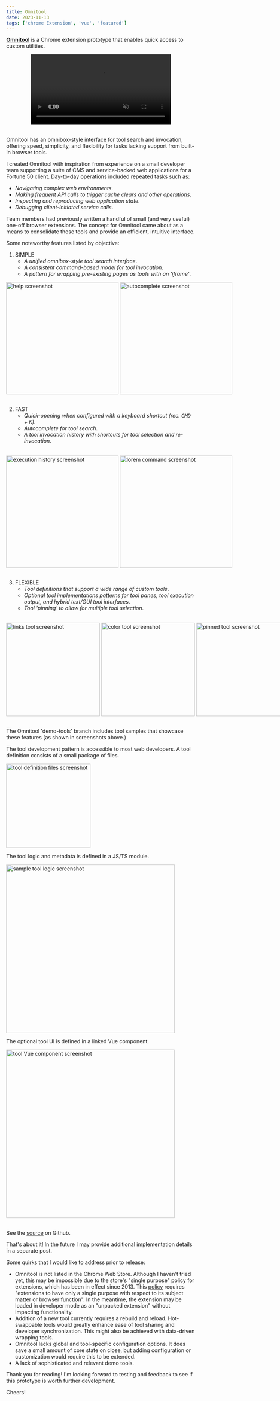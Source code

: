 ```yaml
---
title: Omnitool
date: 2023-11-13
tags: ['chrome Extension', 'vue', 'featured']
---
```

<b><u>[Omnitool](https://github.com/theryjo/omnitool)</u></b> is a Chrome extension prototype that enables quick access to custom utilities.

<div style="text-align: center">
<video controls autoplay loop muted width="375" style="text-align: center">
  <source src="/images/2-omnitool/extension-seq.mp4" type="video/mp4">
  This browser does not display the video tag.
</video>
</div>
<br />

Omnitool has an omnibox-style interface for tool search and invocation, offering speed, simplicity, and flexibility for tasks lacking support from built-in browser tools.

I created Omnitool with inspiration from experience on a small developer team supporting a suite of CMS and service-backed web applications for a Fortune 50 client. Day-to-day operations included repeated tasks such as:
- _Navigating complex web environments_.
- _Making frequent API calls to trigger cache clears and other operations_.
- _Inspecting and reproducing web application state_.
- _Debugging client-initiated service calls_.

Team members had previously written a handful of small (and very useful) one-off browser extensions. The concept for Omnitool came about as a means to consolidate these tools and provide an efficient, intuitive interface.

Some noteworthy features listed by objective:

1. SIMPLE
   - _A unified omnibox-style tool search interface_.
   - _A consistent command-based model for tool invocation_.
   - _A pattern for wrapping pre-existing pages as tools with an 'iframe'_.

<div style="white-space: nowrap">
<img src="/images/2-omnitool/extension-help.png"  width="300" alt="help screenshot" style="display: inline-block; vertical-align: top">
<img src="/images/2-omnitool/extension-autocomplete.png"  width="300" alt="autocomplete screenshot" style="display: inline-block; vertical-align: top">
</div>
<br />

2. FAST
    - _Quick-opening when configured with a keyboard shortcut (rec. <kbd>CMD</kbd> + <kbd>K</kbd>)_.
    - _Autocomplete for tool search_.
    - _A tool invocation history with shortcuts for tool selection and re-invocation_.
 
<br />
<div style="white-space: nowrap">
<img src="/images/2-omnitool/extension-lorem-history.png"  width="300" alt="execution history screenshot" style="display: inline-block; vertical-align: top">
<img src="/images/2-omnitool/extension-lorem-param.png"  width="300" alt="lorem command screenshot" style="display: inline-block; vertical-align: top">
</div>
<br />

3. FLEXIBLE
    - _Tool definitions that support a wide range of custom tools_.
    - _Optional tool implementations patterns for tool panes, tool execution output, and hybrid text/GUI tool interfaces_.
    - _Tool 'pinning' to allow for multiple tool selection_.

<br />
<div style="white-space: nowrap">
<img src="/images/2-omnitool/extension-links-pop.png"  width="250" alt="links tool screenshot" style="display: inline-block; vertical-align: top">
<img src="/images/2-omnitool/extension-color.png"  width="250" alt="color tool screenshot" style="display: inline-block; vertical-align: top">
<img src="/images/2-omnitool/extension-env-tab.png"  width="250" alt="pinned tool screenshot" style="display: inline-block; vertical-align: top">
</div>
<br />

The Omnitool 'demo-tools' branch includes tool samples that showcase these features (as shown in screenshots above.)

The tool development pattern is accessible to most web developers. A tool definition consists of a small package of files.

<img src="/images/2-omnitool/tool-files.png"  width="225" alt="tool definition files screenshot" style="display: inline-block; vertical-align: top">
<br />

The tool logic and metadata is defined in a JS/TS module.

<img src="/images/2-omnitool/tool-code.png"  width="450" alt="sample tool logic screenshot" style="display: inline-block; vertical-align: top">
<br />

The optional tool UI is defined in a linked Vue component.

<img src="/images/2-omnitool/tool-pane.png"  width="450" alt="tool Vue component screenshot" style="display: inline-block; vertical-align: top">
<br />
<br />

See the <u>[source](https://github.com/theryjo/omnitool/tree/demo-tools)</u> on Github.

That's about it! In the future I may provide additional implementation details in a separate post.

Some quirks that I would like to address prior to release:
- Omnitool is not listed in the Chrome Web Store. Although I haven't tried yet, this may be impossible due to the store's "single purpose" policy for extensions, which has been in effect since 2013. This [policy](https://developer.chrome.com/docs/webstore/program-policies/quality-guidelines-faq/#:~:text=To%20maintain%20the%20quality%20of,in%20the%20Chrome%20Web%20Store.) requires "extensions to have only a single purpose with respect to its subject matter or browser function". In the meantime, the extension may be loaded in developer mode as an "unpacked extension" without impacting functionality.
- Addition of a new tool currently requires a rebuild and reload. Hot-swappable tools would greatly enhance ease of tool sharing and developer synchronization. This might also be achieved with data-driven wrapping tools.
- Omnitool lacks global and tool-specific configuration options. It does save a small amount of core state on close, but adding configuration or customization would require this to be extended.
- A lack of sophisticated and relevant demo tools.

Thank you for reading! I'm looking forward to testing and feedback to see if this prototype is worth further development.

Cheers!
